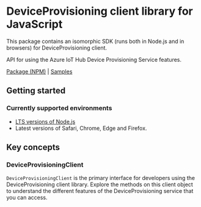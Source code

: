 # DeviceProvisioning client library for JavaScript

This package contains an isomorphic SDK (runs both in Node.js and in browsers) for DeviceProvisioning client.

API for using the Azure IoT Hub Device Provisioning Service features.

[Package (NPM)](https://www.npmjs.com/package/deviceprovisioning) |
[Samples](https://github.com/Azure-Samples/azure-samples-js-management)

## Getting started

### Currently supported environments

- [LTS versions of Node.js](https://nodejs.org/about/releases/)
- Latest versions of Safari, Chrome, Edge and Firefox.




## Key concepts

### DeviceProvisioningClient

`DeviceProvisioningClient` is the primary interface for developers using the DeviceProvisioning client library. Explore the methods on this client object to understand the different features of the DeviceProvisioning service that you can access.

